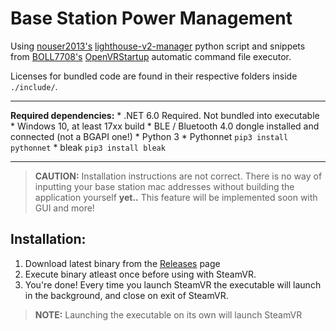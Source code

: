 # Base Station Power Management

Using [nouser2013's](https://github.com/nouser2013) [lighthouse-v2-manager](https://github.com/nouser2013/lighthouse-v2-manager) python script and snippets from [BOLL7708's](https://github.com/BOLL7708) [OpenVRStartup](https://github.com/BOLL7708/OpenVRStartup) automatic command file executor.

Licenses for bundled code are found in their respective folders inside `./include/`.

---

**Required dependencies:**
    * .NET 6.0 Required. Not bundled into executable
    * Windows 10, at least 17xx build
    * BLE / Bluetooth 4.0 dongle installed and connected (not a BGAPI one!)
    * Python 3
        * Pythonnet `pip3 install pythonnet`
        * bleak `pip3 install bleak`

---

> **CAUTION:** Installation instructions are not correct. There is no way of inputting your base station mac addresses without building the application yourself **yet..** This feature will be implemented soon with GUI and more!

## Installation:

1. Download latest binary from the [Releases](https://github.com/TitusStudiosMediaGroup/basestation_power_management/releases) page
2. Execute binary atleast once before using with SteamVR.
3. You're done! Every time you launch SteamVR the executable will launch in the background, and close on exit of SteamVR.

> **NOTE:** Launching the executable on its own will launch SteamVR
